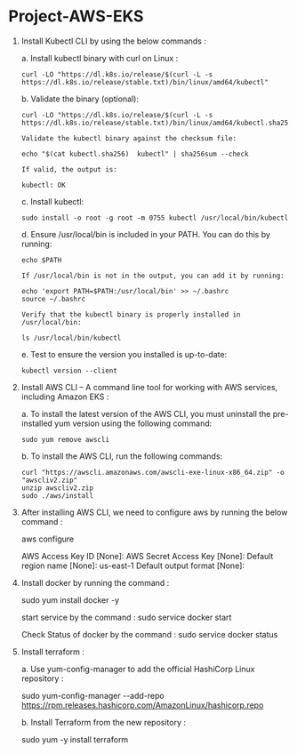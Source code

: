 # Project-AWS-EKS

1. Install Kubectl CLI by using the below commands :

    a. Install kubectl binary with curl on Linux :

       curl -LO "https://dl.k8s.io/release/$(curl -L -s https://dl.k8s.io/release/stable.txt)/bin/linux/amd64/kubectl"

    b. Validate the binary (optional):
       
       curl -LO "https://dl.k8s.io/release/$(curl -L -s https://dl.k8s.io/release/stable.txt)/bin/linux/amd64/kubectl.sha256"
       
       Validate the kubectl binary against the checksum file:
     
       echo "$(cat kubectl.sha256)  kubectl" | sha256sum --check

       If valid, the output is:
       
       kubectl: OK

    c. Install kubectl: 
  
       sudo install -o root -g root -m 0755 kubectl /usr/local/bin/kubectl

    d. Ensure /usr/local/bin is included in your PATH. You can do this by running:

       echo $PATH

       If /usr/local/bin is not in the output, you can add it by running:

       echo 'export PATH=$PATH:/usr/local/bin' >> ~/.bashrc
       source ~/.bashrc

       Verify that the kubectl binary is properly installed in /usr/local/bin:

       ls /usr/local/bin/kubectl

    e. Test to ensure the version you installed is up-to-date:

       kubectl version --client


2. Install AWS CLI – A command line tool for working with AWS services, including Amazon EKS :
   
  
    a. To install the latest version of the AWS CLI, you must uninstall the pre-installed yum version using the following command:

       sudo yum remove awscli

    b. To install the AWS CLI, run the following commands:

       curl "https://awscli.amazonaws.com/awscli-exe-linux-x86_64.zip" -o "awscliv2.zip"
       unzip awscliv2.zip
       sudo ./aws/install

3. After installing AWS CLI, we need to configure aws by running the below command :

      aws configure

      AWS Access Key ID [None]: 
      AWS Secret Access Key [None]: 
      Default region name [None]: us-east-1
      Default output format [None]: 


4. Install docker by running the command :

   sudo yum install docker -y 

   start service by the command : sudo service docker start

   Check Status of docker by the command : sudo service docker status

5. Install terraform :

   a. Use yum-config-manager to add the official HashiCorp Linux repository :

      sudo yum-config-manager --add-repo https://rpm.releases.hashicorp.com/AmazonLinux/hashicorp.repo

   b. Install Terraform from the new repository :

      sudo yum -y install terraform


